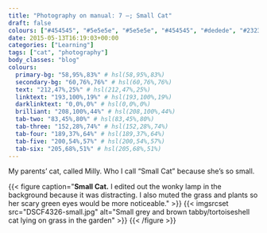 ```yaml
---
title: "Photography on manual: 7 –; Small Cat"
draft: false
colours: ["#454545", "#5e5e5e", "#5e5e5e", "#454545", "#dedede", "#232323", "#dedede"]
date: 2015-05-13T16:19:03+00:00
categories: ["Learning"]
tags: ["cat", "photography"]
body_classes: "blog"
colours:
  primary-bg: "58,95%,83%" # hsl(58,95%,83%)
  secondary-bg: "60,76%,76%" # hsl(60,76%,76%)
  text: "212,47%,25%" # hsl(212,47%,25%)
  linktext: "193,100%,19%" # hsl(193,100%,19%)
  darklinktext: "0,0%,0%" # hsl(0,0%,0%)
  brilliant: "208,100%,44%" # hsl(208,100%,44%)
  tab-two: "83,45%,80%" # hsl(83,45%,80%)
  tab-three: "152,28%,74%" # hsl(152,28%,74%)
  tab-four: "189,37%,64%" # hsl(189,37%,64%)
  tab-five: "200,54%,57%" # hsl(200,54%,57%)
  tab-six: "205,68%,51%" # hsl(205,68%,51%)
---
```


My parents’ cat, called Milly. Who I call “Small Cat” because she’s so small.

{{< figure caption="**Small Cat.** I edited out the wonky lamp in the background because it was distracting. I also muted the grass and plants so her scary green eyes would be more noticeable." >}}
  {{< imgsrcset  src="DSCF4326-small.jpg" alt="Small grey and brown tabby/tortoiseshell cat lying on grass in the garden" >}}
{{< /figure >}}

